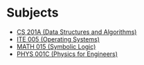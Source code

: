 # Subjects
- [CS 201A (Data Structures and Algorithms)](/subjects/cs201a/)
- [ITE 005 (Operating Systems)](/subjects/ite005/)
- [MATH 015 (Symbolic Logic)](/subjects/math015/)
- [PHYS 001C (Physics for Engineers)](/subjects/phys001c/)